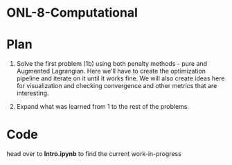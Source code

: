 # ONL-8-Computational

# Plan

1. Solve the first problem (1b) using both penalty methods - pure and Augmented Lagrangian. Here we'll have to create the optimization pipeline and iterate on it until it works fine. We will also create ideas here for visualization and checking convergence and other metrics that are interesting.

2. Expand what was learned from 1 to the rest of the problems.


# Code
head over to **Intro.ipynb** to find the current work-in-progress
